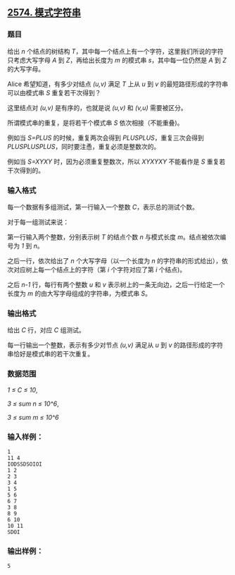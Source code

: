 ## [2574. 模式字符串](https://www.acwing.com/problem/content/2576/)

### 题目

给出 *n* 个结点的树结构 *T*，其中每一个结点上有一个字符，这里我们所说的字符只考虑大写字母 *A* 到 *Z*，再给出长度为 *m* 的模式串 *s*，其中每一位仍然是 *A* 到 *Z* 的大写字母。

Alice 希望知道，有多少对结点 *(u,v)* 满足 *T* 上从 *u* 到 *v* 的最短路径形成的字符串可以由模式串 *S* 重复若干次得到？

这里结点对 *(u,v)* 是有序的，也就是说 *(u,v)* 和 *(v,u)* 需要被区分。

所谓模式串的重复，是将若干个模式串 *S* 依次相接（不能重叠)。

例如当 *S=PLUS* 的时候，重复两次会得到 *PLUSPLUS*，重复三次会得到 *PLUSPLUSPLUS*，同时要注恿，重复必须是整数次的。

例如当 *S=XYXY* 时，因为必须重复整数次，所以 *XYXYXY* 不能看作是 *S* 重复若干次得到的。

### 输入格式

每一个数据有多组测试，第一行输入一个整数 *C*，表示总的测试个数。

对于每一组测试来说：

第一行输入两个整数，分别表示树 *T* 的结点个数 *n* 与模式长度 *m*。结点被依次编号为 *1* 到 *n*。

之后一行，依次给出了 *n* 个大写字母（以一个长度为 *n* 的字符串的形式给出），依次对应树上每一个结点上的字符（第 *i* 个字符对应了第 *i* 个结点)。

之后 *n-1* 行，每行有两个整数 *u* 和 *v* 表示树上的一条无向边，之后一行给定一个长度为 *m* 的由大写字母组成的字符串，为模式串 *S*。

### 输出格式

给出 *C* 行，对应 *C* 组测试。

每一行输出一个整数，表示有多少对节点 *(u,v)* 满足从 *u* 到 *v* 的路径形成的字符串恰好是模式串的若干次重复。

### 数据范围

*1 ≤ C ≤ 10*,

*3 ≤ sum n ≤ 10^6*,

*3 ≤ sum m ≤ 10^6*

### 输入样例：

```
1
11 4
IODSSDSOIOI
1 2
2 3
3 4
1 5
5 6
6 7
3 8
8 9
6 10
10 11
SDOI
```

### 输出样例：

```
5
```
